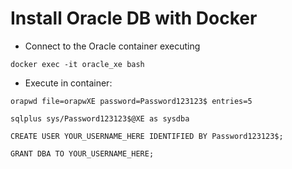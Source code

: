 # Install Oracle DB with Docker

- Connect to the Oracle container executing
```
docker exec -it oracle_xe bash 
```

- Execute in container:

```
orapwd file=orapwXE password=Password123123$ entries=5

sqlplus sys/Password123123$@XE as sysdba

CREATE USER YOUR_USERNAME_HERE IDENTIFIED BY Password123123$;

GRANT DBA TO YOUR_USERNAME_HERE;
```
